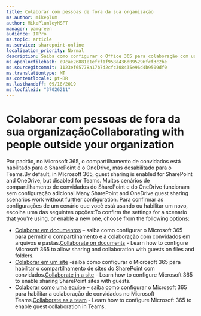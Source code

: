 ```yaml
---
title: Colaborar com pessoas de fora da sua organização
ms.author: mikeplum
author: MikePlumleyMSFT
manager: pamgreen
audience: ITPro
ms.topic: article
ms.service: sharepoint-online
localization_priority: Normal
description: Saiba como configurar o Office 365 para colaboração com usuários convidados.
ms.openlocfilehash: e9cae26881e1efcf1f958a436d095296fcf3c2be
ms.sourcegitcommit: 1123ef65778a17b7d2cfc308435e96d4b9509df0
ms.translationtype: MT
ms.contentlocale: pt-BR
ms.lasthandoff: 09/18/2019
ms.locfileid: "37026211"
---
```

# <a name="collaborating-with-people-outside-your-organization"></a><span data-ttu-id="d876a-103">Colaborar com pessoas de fora da sua organização</span><span class="sxs-lookup"><span data-stu-id="d876a-103">Collaborating with people outside your organization</span></span>

<span data-ttu-id="d876a-104">Por padrão, no Microsoft 365, o compartilhamento de convidados está habilitado para o SharePoint e o OneDrive, mas desabilitado para o Teams.</span><span class="sxs-lookup"><span data-stu-id="d876a-104">By default, in Microsoft 365, guest sharing is enabled for SharePoint and OneDrive, but disabled for Teams.</span></span> <span data-ttu-id="d876a-105">Muitos cenários de compartilhamento de convidados do SharePoint e do OneDrive funcionam sem configuração adicional.</span><span class="sxs-lookup"><span data-stu-id="d876a-105">Many SharePoint and OneDrive guest sharing scenarios work without further configuration.</span></span> <span data-ttu-id="d876a-106">Para confirmar as configurações de um cenário que você está usando ou habilitar um novo, escolha uma das seguintes opções:</span><span class="sxs-lookup"><span data-stu-id="d876a-106">To confirm the settings for a scenario that you're using, or enable a new one, choose from the following options:</span></span>

- <span data-ttu-id="d876a-107">[Colaborar em documentos](collaborate-on-documents.md) – saiba como configurar o Microsoft 365 para permitir o compartilhamento e a colaboração com convidados em arquivos e pastas.</span><span class="sxs-lookup"><span data-stu-id="d876a-107">[Collaborate on documents](collaborate-on-documents.md) - Learn how to configure Microsoft 365 to allow sharing and collaboration with guests on files and folders.</span></span>
- <span data-ttu-id="d876a-108">[Colaborar em um site](collaborate-in-a-site.md) -saiba como configurar o Microsoft 365 para habilitar o compartilhamento de sites do SharePoint com convidados.</span><span class="sxs-lookup"><span data-stu-id="d876a-108">[Collaborate in a site](collaborate-in-a-site.md) - Learn how to configure Microsoft 365 to enable sharing SharePoint sites with guests.</span></span>
- <span data-ttu-id="d876a-109">[Colaborar como uma equipe](collaborate-as-a-team.md) – saiba como configurar o Microsoft 365 para habilitar a colaboração de convidados no Microsoft Teams.</span><span class="sxs-lookup"><span data-stu-id="d876a-109">[Collaborate as a team](collaborate-as-a-team.md) - Learn how to configure Microsoft 365 to enable guest collaboration in Teams.</span></span>


